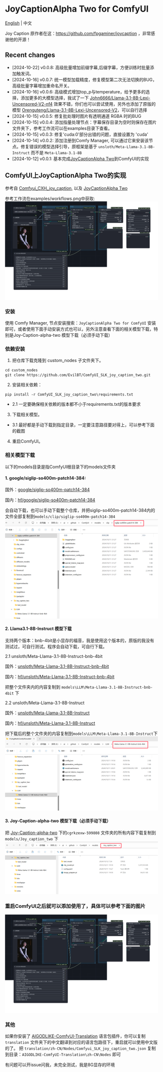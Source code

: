 # JoyCaptionAlpha Two for ComfyUI
[English](./readme_us.md) | 中文

Joy Caption 原作者在这：https://github.com/fpgaminer/joycaption ，非常感谢他的开源！

## Recent changes
* [2024-10-22] v0.0.8: 高级批量增加前缀字幕,后缀字幕，方便训练时批量添加触发词。
* [2024-10-16] v0.0.7: 统一模型加载精度，修复模型第二次无法切换的BUG，高级批量字幕增加重命名开关。
* [2024-10-16] v0.0.6: 高级模式增加top_p与temperature，给予更多的选择，添加更多的大模型选择，我试了一下 [John6666/Llama-3.1-8B-Lexi-Uncensored-V2-nf4](https://huggingface.co/John6666/Llama-3.1-8B-Lexi-Uncensored-V2-nf4)
效果不错，你们也可以尝试使用，另外也添加了原版的模型 [Orenguteng/Llama-3.1-8B-Lexi-Uncensored-V2](https://huggingface.co/Orenguteng/Llama-3.1-8B-Lexi-Uncensored-V2)，可以自行选择
* [2024-10-15] v0.0.5: 修复批处理时图片有透明通道 RGBA 时的BUG
* [2024-10-15] v0.0.4: 添加指量处理节点：字幕保存目录为空时则保存在图片文件夹下，参考工作流可以在examples目录下查看。
* [2024-10-15] v0.0.3: 修复'cuda:0'部分出错的问题，直接设置为 'cuda'
* [2024-10-14] v0.0.2: 添加注册到Comfy Manager, 可以通过它来安装该节点。修复错误的模型选择引导，原框架是基于 `unsloth/Meta-Llama-3.1-8B-Instruct` 而不是 `Meta-Llama-3.1-8B`
* [2024-10-12] v0.0.1: 基本完成[JoyCaptionAlpha Two](https://huggingface.co/spaces/fancyfeast/joy-caption-alpha-two)到ComfyUI的实现


## ComfyUI上JoyCaptionAlpha Two的实现

参考自 [Comfyui_CXH_joy_caption](https://github.com/StartHua/Comfyui_CXH_joy_caption), 以及 [JoyCaptionAlpha Two](https://huggingface.co/spaces/fancyfeast/joy-caption-alpha-two)

参考工作流在examples/workflows.png中获取:
![image](./examples/workflows.png)

### 安装

使用 Comfy Manager, 节点安装搜索：`JoyCaptionAlpha Two for ComfyUI` 安装即可，或者使用下面手动安装方式也可以，另外注意查看下面的相关模型下载，特别是Joy-Caption-alpha-two 模型下载（必须手动下载）

### 依赖安装

1. 把仓库下载克隆到 custom_nodes 子文件夹下。
```
cd custom_nodes
git clone https://github.com/EvilBT/ComfyUI_SLK_joy_caption_two.git
```
2. 安装相关依赖：
```angular2html
pip install -r ComfyUI_SLK_joy_caption_two\requirements.txt
```
 
- 2.1 一定要确保相关依赖的版本都不小于requirements.txt的版本要求

3. 下载相关模型。

- 3.1 最好都是手动下载到指定目录，一定要注意路径要对得上，可以参考下面的截图

4. 重启ComfyUI。

### 相关模型下载
以下的models目录是指ComfyUI根目录下的models文件夹
#### 1. google/siglip-so400m-patch14-384:

国外：[google/siglip-so400m-patch14-384](https://huggingface.co/google/siglip-so400m-patch14-384)

国内：[hf/google/siglip-so400m-patch14-384](https://hf-mirror.com/google/siglip-so400m-patch14-384)

会自动下载，也可以手动下载整个仓库，并把siglip-so400m-patch14-384内的文件全部复制到`models/clip/siglip-so400m-patch14-384`
![image](./examples/clip.png)
#### 2. Llama3.1-8B-Instruct 模型下载

支持两个版本：bnb-4bit是小显存的福音，我是使用这个版本的，原版的我没有测试过，可自行测试。程序会自动下载，可自行下载。

2.1 unsloth/Meta-Llama-3.1-8B-Instruct-bnb-4bit

国外：[unsloth/Meta-Llama-3.1-8B-Instruct-bnb-4bit](https://huggingface.co/unsloth/Meta-Llama-3.1-8B-Instruct-bnb-4bit)

国内：[hf/unsloth/Meta-Llama-3.1-8B-Instruct-bnb-4bit](https://hf-mirror.com/unsloth/Meta-Llama-3.1-8B-Instruct-bnb-4bit)

把整个文件夹内的内容复制到 `models\LLM\Meta-Llama-3.1-8B-Instruct-bnb-4bit` 下

2.2 unsloth/Meta-Llama-3.1-8B-Instruct

国外：[unsloth/Meta-Llama-3.1-8B-Instruct](https://huggingface.co/unsloth/Meta-Llama-3.1-8B-Instruct)

国内：[hf/unsloth/Meta-Llama-3.1-8B-Instruct](https://hf-mirror.com/unsloth/Meta-Llama-3.1-8B-Instruct)

把下载后的整个文件夹的内容复制到`models\LLM\Meta-Llama-3.1-8B-Instruct`下
![image](./examples/Llama3.1-8b.png)

#### 3. Joy-Caption-alpha-two 模型下载（必须手动下载）

把 [Joy-Caption-alpha-two](https://huggingface.co/spaces/fancyfeast/joy-caption-alpha-two/tree/main) 下的`cgrkzexw-599808`
文件夹的所有内容下载复制到`models/Joy_caption_two` 下
![image](./examples/joy_caption.png)
### 重启ComfyUI之后就可以添加使用了，具体可以参考下面的图片
![image](./examples/workflows.png)

### 其他

如果你安装了 [AIGODLIKE-ComfyUI-Translation](https://github.com/AIGODLIKE/AIGODLIKE-ComfyUI-Translation) 语言包插件，你可以复制 `translation` 文件夹下的中文翻译到对应的语言包路径下，重启就可以使用中文版的了。
把 `translation/zh-CN/Nodes/Comfyui_SLK_joy_caption_two.json` 复制到目录：`AIGODLIKE-ComfyUI-Translation\zh-CN\Nodes` 即可

有问题可以开issue问我，未完全测试，我是8G显存的环境
